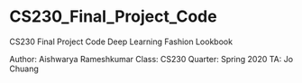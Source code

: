 # CS230_Final_Project_Code
CS230 Final Project Code
Deep Learning Fashion Lookbook

Author: Aishwarya Rameshkumar
Class: CS230
Quarter: Spring 2020
TA: Jo Chuang
